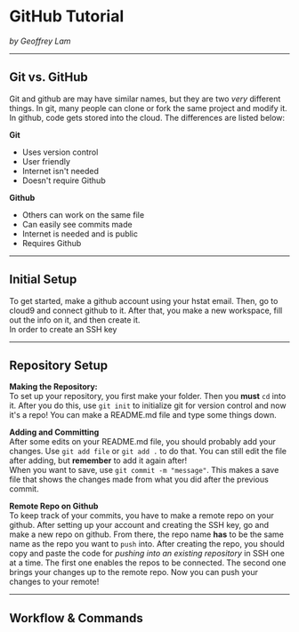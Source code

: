 # GitHub Tutorial

_by Geoffrey Lam_

---
## Git vs. GitHub
Git and github are may have similar names, but they are two _very_ different things. In git, many people can clone or fork the same project and modify it. In github, code gets stored into the cloud. The differences are listed below:

**Git**
* Uses version control
* User friendly
* Internet isn't needed
* Doesn't require Github

**Github**
* Others can work on the same file
* Can easily see commits made
* Internet is needed and is public
* Requires Github

---
## Initial Setup
To get started, make a github account using your hstat email. Then, go to cloud9 and connect github to it. After that, you make a new workspace, fill out the info on it, and then create it.  
In order to create an SSH key 


---
## Repository Setup
**Making the Repository:**  
To set up your repository, you first make your folder. Then you **must** `cd` into it. After you do this, use `git init` to initialize git for version control and now it's a repo! You can make a README.md file and type some things down.

**Adding and Committing**  
After some edits on your README.md file, you should probably add your changes. Use `git add file` or `git add .` to do that. You can still edit the file after adding, but **remember** to add it again after!  
When you want to save, use `git commit -m "message"`. This makes a save file that shows the changes made from what you did after the previous commit.

**Remote Repo on Github**  
To keep track of your commits, you have to make a remote repo on your github. After setting up your account and creating the SSH key, go and make a new repo on github. From there, the repo name **has** to be the same name as the repo you want to `push` into. After creating the repo, you should copy and paste the code for _pushing into an existing repository_ in SSH one at a time. The first one enables the repos to be connected. The second one brings your changes up to the remote repo. Now you can push your changes to your remote!

---
## Workflow & Commands